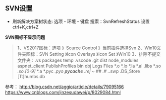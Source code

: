## SVN设置

- 刷新解决方案树状态: 选项 - 环境 - 键盘 搜索：SvnRefreshStatus 设置ctrl+K,ctrl+Z


**SVN图标不显示问题**

> 1、VS2017图标：选项 》Source Control 》当前插件选择Svn
> 2、Win10文件夹图标：SVN Setting 》Icon Overlays 》Icon Set 》Win10
> 3、排除不提交文件夹：.vs packages temp .vscode .git dist node_modules aspnet_client PublishProfiles bin obj Logs Files *.o *.lo *.la *.al .libs *.so *.so.[0-9]* *.a *.pyc *.pyo __pycache__ *.rej *~ #*# .#* .*.swp .DS_Store [Tt]humbs.db

参考：
http://blog.csdn.net/aggio/article/details/79095166
https://www.cnblogs.com/jinzesudawei/p/8029084.html